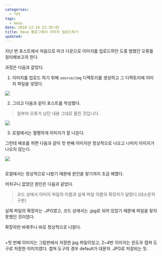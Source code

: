 ```yaml
---
categories:
  - 기타
tags:
  - hexo
date: 2018-12-24 22:39:42
title: hexo 블로그에서 이미지 업로드하기
updated:
---
```


지난 번 포스트에서 처음으로 마크 다운으로 이미지를 업로드하던 도중 범했던 오류를 정리해보고자 한다.

과정은 다음과 같았다.

1. 이미지를 업로드 하기 위해 <code>source/img</code> 디렉토리를 생성하고 그 디렉토리에 이미지 파일을 넣었다.

![](/img/hexo-image-upload-1.JPG)

2. 그리고 다음과 같이 포스트를 작성했다.

> 일부러 오류가 났던 내용 그대로 올린 것입니다.

![](/img/hexo-image-upload-2.JPG)

3. 로컬에서는 멀쩡하게 이미지가 잘 나온다.

그런데 배포를 하면 다음과 같이 첫 번째 이미지만 정상적으로 나오고 나머지 이미지가 나오지 않는다.

![](/img/hexo-image-upload-3.JPG)

<br>
로컬에서는 정상적으로 나왔기 때문에 원인을 찾기까지 조금 헤맸다.  

어처구니 없었던 원인은 다음과 같았다.

> 코드 상에서 이미지 파일의 이름과 실제 파일 이름의 확장자가 달랐다.(대소문자 구분)

실제 파일의 확장자는 .JPG였고, 코드 상에서는 .jpg로 되어 있었기 때문에 파일을 찾지 못했던 것이었다.

확장자만 바꿔주니 바로 정상적으로 나왔다.

<br>
+첫 번째 이미지는 그림판에서 저장한 jpg 파일이었고, 2~4번 이미지는 윈도우 캡쳐 도구로 저장한 이미지였다.
캡쳐 도구의 경우 default가 대문자 .JPG로 저장되는 듯.